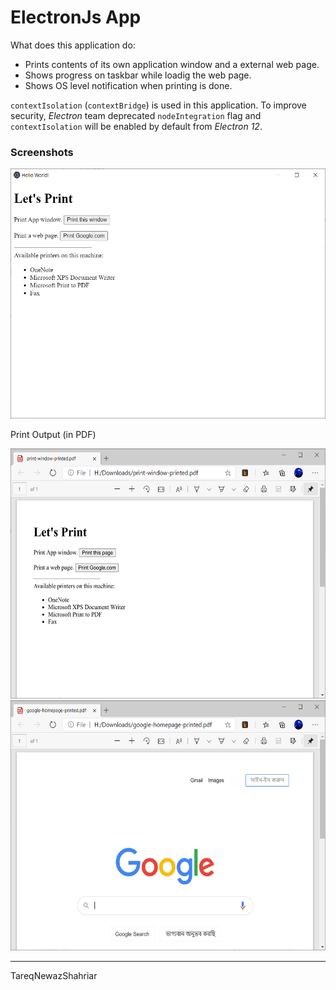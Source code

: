 # ElectronJs App

What does this application do:
* Prints contents of its own application window and a external web page.
* Shows progress on taskbar while loadig the web page.
* Shows OS level notification when printing is done.

`contextIsolation` (`contextBridge`) is used in this application. To improve security, *Electron* team deprecated `nodeIntegration` flag and `contextIsolation` will be enabled by default from *Electron 12*.

### Screenshots

<img alt="app-window" src="app-screenshots/app-window.PNG" height="400" />

Print Output (in PDF)

<img alt="print-result--app-print-window-printed-to-pdf" src="app-screenshots/print-result--app-print-window-printed-to-pdf.png"  height="400" />

<img alt="print-result--google.com-printed-to-pdf" src="app-screenshots/print-result--google.com-printed-to-pdf.png"  height="400" />

---
TareqNewazShahriar
